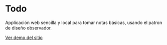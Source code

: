 # Todo
Applicación web sencilla y local para tomar notas básicas, usando el patron de diseño observador.

[Ver demo del sitio](https://osvaldozakowicz.github.io/todolist-observer/)
